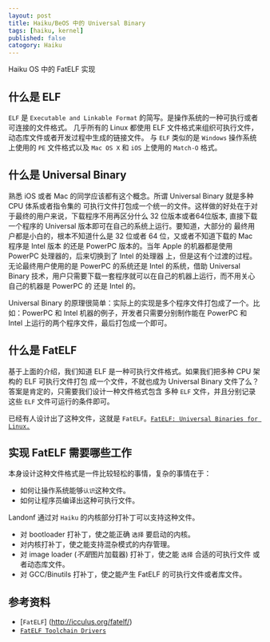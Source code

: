 ```yaml
---
layout: post
title: Haiku/BeOS 中的 Universal Binary
tags: [haiku, kernel]
published: false
catogory: Haiku
---
```


Haiku OS 中的 FatELF 实现

## 什么是 ELF

`ELF` 是 `Executable and Linkable Format` 的简写。是操作系统的一种可执行或者可连接的文件格式。
几乎所有的 Linux 都使用 ELF 文件格式来组织可执行文件，动态库文件或者开发过程中生成的链接文件。
与 `ELF` 类似的是 `Windows` 操作系统上使用的 `PE` 文件格式以及 `Mac OS X` 和 `iOS` 上使用的
`Match-O` 格式。

<!--more-->

## 什么是 Universal Binary

熟悉 iOS 或者 Mac 的同学应该都有这个概念。所谓 Universal Binary 就是多种 CPU 体系或者指令集的
可执行文件打包成一个统一的文件。这样做的好处在于对于最终的用户来说，下载程序不用再区分什么 32
位版本或者64位版本, 直接下载一个程序的 Universal 版本即可在自己的系统上运行。要知道，大部分的
最终用户都是小白的，根本不知道什么是 32 位或者 64 位，又或者不知道下载的 Mac 程序是 Intel 版本
的还是 PowerPC 版本的。当年 Apple 的机器都是使用 PowerPC 处理器的，后来切换到了 Intel 的处理器
上，但是这有个过渡的过程。无论最终用户使用的是 PowerPC 的系统还是 Intel 的系统，借助 Universal
Binary 技术，用户只需要下载一套程序就可以在自己的机器上运行，而不用关心自己的机器是 PowerPC 的
还是 Intel 的。

Universal Binary 的原理很简单：实际上的实现是多个程序文件打包成了一个。比如：PowerPC 和 Intel
机器的例子，开发者只需要分别制作能在 PowerPC 和 Intel 上运行的两个程序文件，最后打包成一个即可。

## 什么是 FatELF

基于上面的介绍，我们知道 ELF 是一种可执行文件格式。如果我们把多种 CPU 架构的 ELF 可执行文件打包
成一个文件，不就也成为 Universal Binary 文件了么？ 答案是肯定的，只需要我们设计一种文件格式包含
多种 `ELF` 文件，并且分别记录这些 `ELF` 文件可运行的条件即可。

已经有人设计出了这种文件，这就是 `FatELF`。[`FatELF: Universal Binaries for Linux.`](http://icculus.org/fatelf/)

## 实现 FatELF 需要哪些工作

本身设计这种文件格式是一件比较轻松的事情，复杂的事情在于：

- 如何让操作系统能够`认识`这种文件。
- 如何让程序员编译出这种可执行文件。

Landonf 通过对 `Haiku` 的内核部分打补丁可以支持这种文件。

- 对 bootloader 打补丁，使之能正确 `选择` 要启动的内核。
- 对内核打补丁，使之能支持混杂模式的内存管理。
- 对 image loader (*不是*图片加载器) 打补丁，使之能 `选择` 合适的可执行文件 或者动态库文件。
- 对 GCC/Binutils 打补丁，使之能产生 FatELF 的可执行文件或者库文件。

## 参考资料

- [`FatELF`] (http://icculus.org/fatelf/)
- [`FatELF Toolchain Drivers`](http://landonf.bikemonkey.org/2012/12/index.html)

